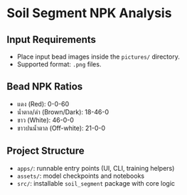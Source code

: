 # Soil Segment NPK Analysis

## Input Requirements
- Place input bead images inside the `pictures/` directory.
- Supported format: `.png` files.

## Bead NPK Ratios
- แดง (Red): 0-0-60
- น้ำตาล/ดำ (Brown/Dark): 18-46-0
- ขาว (White): 46-0-0
- ขาวปนน้ำตาล (Off-white): 21-0-0

## Project Structure
- `apps/`: runnable entry points (UI, CLI, training helpers)
- `assets/`: model checkpoints and notebooks
- `src/`: installable `soil_segment` package with core logic

